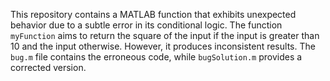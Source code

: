 This repository contains a MATLAB function that exhibits unexpected behavior due to a subtle error in its conditional logic. The function `myFunction` aims to return the square of the input if the input is greater than 10 and the input otherwise. However, it produces inconsistent results. The `bug.m` file contains the erroneous code, while `bugSolution.m` provides a corrected version.